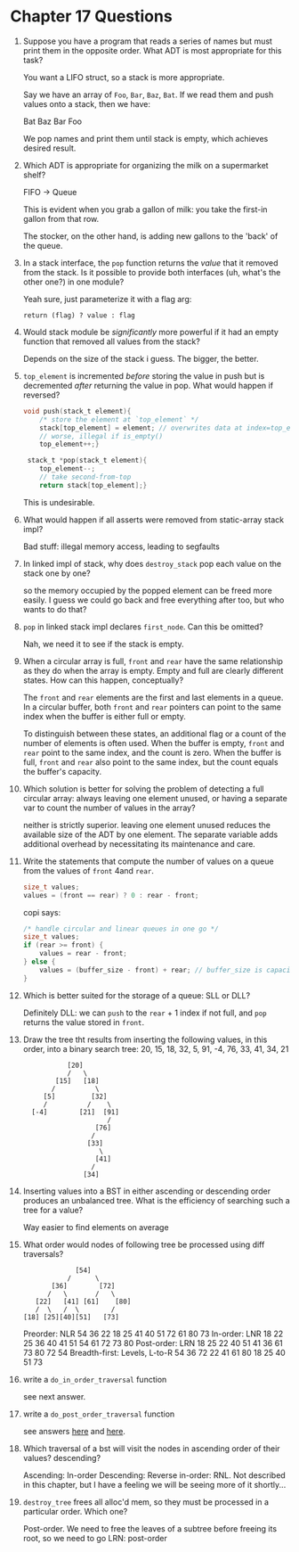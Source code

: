 # Chapter 17 Questions

1. Suppose you have a program that reads a series of names but must print them
   in the opposite order. What ADT is most appropriate for this task?

   You want a LIFO struct, so a stack is more appropriate.

   Say we have an array of `Foo`, `Bar`, `Baz`, `Bat`. If we read them and push
   values onto a stack, then we have:

   Bat
   Baz
   Bar
   Foo

   We pop names and print them until stack is empty, which achieves desired
   result.

1. Which ADT is appropriate for organizing the milk on a supermarket shelf?

    FIFO -> Queue

    This is evident when you grab a gallon of milk: you take the first-in gallon
    from that row.

    The stocker, on the other hand, is adding new gallons to the 'back' of the
    queue.

1. In a stack interface, the `pop` function returns the *value* that it removed
   from the stack. Is it possible to provide both interfaces (uh, what's the
   other one?) in one module?

   Yeah sure, just parameterize it with a flag arg:

   `return (flag) ? value : flag`

1. Would stack module be *significantly* more powerful if it had an empty
   function that removed all values from the stack?

   Depends on the size of the stack i guess. The bigger, the better.

1. `top_element` is incremented *before* storing the value in push but is
   decremented *after* returning the value in pop. What would happen if
   reversed?

   ```c
   void push(stack_t element){
       /* store the element at `top_element` */
       stack[top_element] = element; // overwrites data at index=top_element
       // worse, illegal if is_empty()
       top_element++;}

    stack_t *pop(stack_t element){
       top_element--;
       // take second-from-top
       return stack[top_element];}
    ```

    This is undesirable.

1. What would happen if all asserts were removed from static-array stack impl?

    Bad stuff: illegal memory access, leading to segfaults

1. In linked impl of stack, why does `destroy_stack` pop each value on the stack
   one by one?

   so the memory occupied by the popped element can be freed more easily. I
   guess we could go back and free everything after too, but who wants to do
   that?

1. `pop` in linked stack impl declares `first_node`. Can this be omitted?

    Nah, we need it to see if the stack is empty.

1. When a circular array is full, `front` and `rear` have the same relationship
   as they do when the array is empty. Empty and full are clearly different
   states. How can this happen, conceptually?

    The `front` and `rear` elements are the first and last elements in a queue.
    In a circular buffer, both `front` and `rear` pointers can point to the same
    index when the buffer is either full or empty.

    To distinguish between these states, an additional flag or a count of the
    number of elements is often used. When the buffer is empty, `front` and
    `rear` point to the same index, and the count is zero. When the buffer is
    full, `front` and `rear` also point to the same index, but the count equals
    the buffer's capacity.

1. Which solution is better for solving the problem of detecting a full circular
   array: always leaving one element unused, or having a separate var to count
   the number of values in the array?

    neither is strictly superior. leaving one element unused reduces the
    available size of the ADT by one element. The separate variable adds
    additional overhead by necessitating its maintenance and care.

1. Write the statements that compute the number of values on a queue from the
   values of `front` 4and `rear`.

   ```c
   size_t values;
   values = (front == rear) ? 0 : rear - front;
   ```

    copi says:

    ```c
    /* handle circular and linear queues in one go */
    size_t values;
    if (rear >= front) {
        values = rear - front;
    } else {
        values = (buffer_size - front) + rear; // buffer_size is capacity of buf
    }
    ```

1. Which is better suited for the storage of a queue: SLL or DLL?

    Definitely DLL: we can `push` to the `rear` + 1 index if not full, and `pop`
    returns the value stored in `front`.

1. Draw the tree tht results from inserting the following values, in this order,
   into a binary search tree: 20, 15, 18, 32, 5, 91, -4, 76, 33, 41, 34, 21

    ```plaintext
               [20]
               /   \
            [15]   [18]
           /          \
         [5]         [32]
         /          /    \
      [-4]        [21]  [91]
                         /
                      [76]
                     /
                    [33]
                       \
                      [41]
                     /
                   [34]
    ```

1. Inserting values into a BST in either ascending or descending order produces
   an unbalanced tree. What is the efficiency of searching such a tree for a
   value?

   Way easier to find elements on average

1. What order would nodes of following tree be processed using diff traversals?

    ```plaintext
                 [54]
               /      \
           [36]        [72]
          /   \       /   \
       [22]   [41] [61]    [80]
       /  \   /  \        /
    [18] [25][40][51]   [73]
    ```

    Preorder: NLR
        54 36 22 18 25 41 40 51 72 61 80 73
    In-order: LNR
        18 22 25 36 40 41 51 54 61 72 73 80
    Post-order: LRN
        18 25 22 40 51 41 36 61 73 80 72 54
    Breadth-first: Levels, L-to-R
        54 36 72 22 41 61 80 18 25 40 51 73

1. write a `do_in_order_traversal` function

    see next answer.

1. write a `do_post_order_traversal` function

    see answers [here](./ex/tree/link_tree.c) and [here](./ex/tree/link_tree.h).

1. Which traversal of a bst will visit the nodes in ascending order of their
   values? descending?

   Ascending: In-order
   Descending: Reverse in-order: RNL. Not described in this chapter, but I have
   a feeling we will be seeing more of it shortly...

1. `destroy_tree` frees all alloc'd mem, so they must be processed in a particular
   order. Which one?

   Post-order. We need to free the leaves of a subtree before freeing its root,
   so we need to go LRN: post-order
